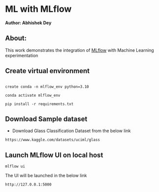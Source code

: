 # ML with MLflow

**Author: Abhishek Dey**

## About:

This work demonstrates the integration of [MLflow](https://mlflow.org/docs/latest/) with Machine Learning experimentation

## Create virtual environment

```

create conda -n mlflow_env python=3.10

conda activate mlflow_env

pip install -r requirements.txt

```

## Download Sample dataset 

* Download Glass Classification Dataset from the below link

```
https://www.kaggle.com/datasets/uciml/glass

```

## Launch MLflow UI on local host

```
mlflow ui

```

The UI will be launched in the below link

```
http://127.0.0.1:5000 

```
